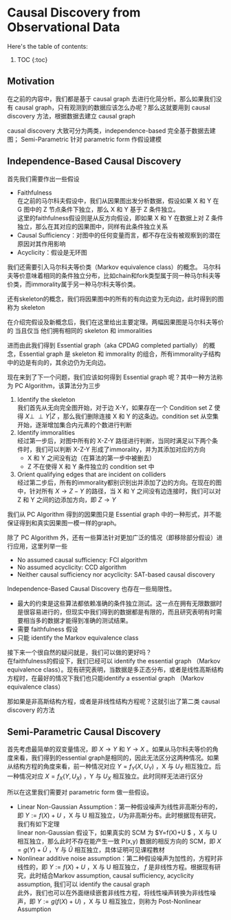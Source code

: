 # Causal Discovery from Observational Data

Here's the table of contents:

1. TOC
{:toc}

## Motivation
在之前的内容中，我们都是基于 causal graph 去进行化简分析。那么如果我们没有 causal graph，只有观测到的数据应该怎么办呢？那么这就要用到 causal discovery 方法，根据数据去建立 causal graph

causal discovery 大致可分为两类，independence-based 完全基于数据去建图； Semi-Parametric 针对 parametric form 作假设建模

## Independence-Based Causal Discovery
首先我们需要作出一些假设
* Faithfulness  
  在之前的马尔科夫假设中，我们从因果图出发分析数据，假设如果 X 和 Y 在 G 图中的 Z 节点条件下独立，那么 X 和 Y 基于 Z 条件独立。  
  这里的faithfulness假设则是从反方向假设，即如果 X 和 Y 在数据上对 Z 条件独立，那么在其对应的因果图中，同样有此条件独立关系
* Causal Sufficiency：对图中的任何变量而言，都不存在没有被观察到的潜在原因对其作用影响
* Acyclicity：假设是无环图

我们还需要引入马尔科夫等价类（Markov equivalence class）的概念。
马尔科夫等价意味着相同的条件独立分布，比如chain和fork类型属于同一种马尔科夫等价类，而immorality属于另一种马尔科夫等价类。

还有skeleton的概念，我们将因果图中的所有的有向边变为无向边，此时得到的图称为 skeleton

在介绍完假设及新概念后，我们在这里给出主要定理。两幅因果图是马尔科夫等价的 当且仅当 他们拥有相同的 skeleton 和 immoralities

进而由此我们得到 Essential graph（aka CPDAG completed partially） 的概念，Essential graph 是 skeleton 和 immorality 的组合，所有immorality子结构中的边是有向的，其余边仍为无向边。

现在来到了下一个问题，我们应该如何得到 Essential graph 呢？其中一种方法称为 PC Algorithm，该算法分为三步
1. Identify the skeleton  
   我们首先从无向完全图开始，对于边 X-Y，如果存在一个 Condition set Z 使得 $X \perp \!\!\! \perp Y \vert Z$ ，那么我们删除连接 X 和 Y 的这条边。condition set 从空集开始，逐渐增加集合内元素的个数进行判断
2. Identify immoralities  
   经过第一步后，对图中所有的 X-Z-Y 路径进行判断，当同时满足以下两个条件时，我们可以判断 X-Z-Y 形成了immorality，并为其添加对应的方向
   * X 和 Y 之间没有边（在算法的第一步中被删去）
   * Z 不在使得 X 和 Y 条件独立的 condition set 中
3. Orient qualifying edges that are incident on colliders  
   经过第二步后，所有的immorality都别识别出并添加了边的方向。在现在的图中，针对所有 $X \rightarrow Z - Y$ 的路径，当 X 和 Y 之间没有边连接时，我们可以对 Z 和 Y 之间的边添加方向，即 $Z \rightarrow Y$ 

我们从 PC Algorithm 得到的因果图只是 Essential graph 中的一种形式，并不能保证得到和真实因果图一模一样的graph。

除了 PC Algorithm 外，还有一些算法针对更加广泛的情况（即移除部分假设）进行应用，这里列举一些
* No assumed causal sufficiency: FCI algorithm
* No assumed acyclicity: CCD algorithm
* Neither causal sufficiency nor acyclicity: SAT-based causal discovery


Independence-Based Causal Discovery 也存在一些局限性。
* 最大的约束是这些算法都依赖准确的条件独立测试。这一点在拥有无限数据时是很容易进行的，但现实中我们得到的数据都是有限的，而且研究表明有时需要相当多的数据才能得到准确的测试结果。
* 需要 faithfulness 假设
* 只能 identify the Markov equivalence class

接下来一个很自然的疑问就是，我们可以做的更好吗？  
在faithfulness的假设下，我们已经可以 identify the essential graph （Markov
equivalence class）。现有研究表明，当数据是多正态分布，或者是线性高斯结构方程时，在最好的情况下我们也只能identify a essential graph （Markov equivalence class）

那如果是非高斯结构方程，或者是非线性结构方程呢？这就引出了第二类 causal discovery 的方法

## Semi-Parametric Causal Discovery
首先考虑最简单的双变量情况，即 $X\rightarrow Y$ 和 $Y\rightarrow X$ 。如果从马尔科夫等价的角度来看，我们得到的essential graph是相同的，因此无法区分这两种情况。如果从结构方程的角度来看，前一种情况对应 $Y=f_Y(X,U_Y)$ ，X 与 $U_Y$ 相互独立。后一种情况对应 $X=f_X(Y,U_X)$ ，Y 与 $U_X$ 相互独立。此时同样无法进行区分  

所以在这里我们需要对 parametric form 做一些假设。
* Linear Non-Gaussian Assumption：第一种假设噪声为线性非高斯分布的，即 $Y := f(X) + U$ ，X 与 U 相互独立，$U$为非高斯分布。此时根据现有研究，我们有如下定理  
  linear non-Gaussian 假设下，如果真实的 SCM 为 $Y=f(X)+U $ ，X 与 U 相互独立，那么此时不存在能产生一致 P(x,y) 数据的相反方向的 SCM，即 $X=g(Y)+\tilde{U}$ ，Y 与 $\tilde{U}$ 相互独立，具体证明可见课程教材
* Nonlinear additive noise assumption：第二种假设噪声为加性的，方程时非线性的，即 $Y := f(X) + U$ ，X 与 U 相互独立， $f$ 是非线性方程。根据现有研究，此时结合Markov assumption, causal sufficiency, acyclicity assumption, 我们可以 identify the causal graph  
  此外，我们也可以在外面继续嵌套非线性方程，将线性噪声转换为非线性噪声，即 $Y := g(f(X) + U)$ ，X 与 U 相互独立，则称为 Post-Nonlinear Assumption


